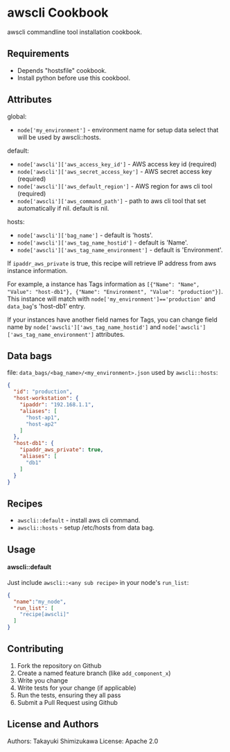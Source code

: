 awscli Cookbook
===================

awscli commandline tool installation cookbook.

Requirements
------------

* Depends "hostsfile" cookbook.
* Install python before use this cookbool.


Attributes
----------

global:

* `node['my_environment']` - environment name for setup data select that will be used by awscli::hosts.

default:

* `node['awscli']['aws_access_key_id']` - AWS access key id (required)
* `node['awscli']['aws_secret_access_key']` - AWS secret access key (required)
* `node['awscli']['aws_default_region']` - AWS region for aws cli tool (required)
* `node['awscli']['aws_command_path']` - path to aws cli tool that set automatically if nil. default is nil.

hosts:

* `node['awscli']['bag_name']` - default is 'hosts'.
* `node['awscli']['aws_tag_name_hostid']` - default is 'Name'.
* `node['awscli']['aws_tag_name_environment']` - default is 'Environment'.

If `ipaddr_aws_private` is true, this recipe will retrieve IP address from aws instance information.

For example, a instance has Tags information as
`[{"Name": "Name", "Value": "host-db1"}, {"Name": "Environment", "Value": "production"}]`.
This instance will match with `node['my_environment']=='production'` and `data_bag`'s 'host-db1'
entry.

If your instances have another field names for Tags, you can change field name by
`node['awscli']['aws_tag_name_hostid']` and `node['awscli']['aws_tag_name_environment']`
attributes.


Data bags
----------

file: `data_bags/<bag_name>/<my_environment>.json` used by `awscli::hosts`:

```json
{
  "id": "production",
  "host-workstation": {
    "ipaddr": "192.168.1.1",
    "aliases": [
      "host-ap1",
      "host-ap2"
    ]
  },
  "host-db1": {
    "ipaddr_aws_private": true,
    "aliases": [
      "db1"
    ]
  }
}
```

Recipes
-------

* `awscli::default` - install aws cli command.
* `awscli::hosts` - setup /etc/hosts from data bag.


Usage
-----
#### awscli::default

Just include `awscli::<any sub recipe>` in your node's `run_list`:

```json
{
  "name":"my_node",
  "run_list": [
    "recipe[awscli]"
  ]
}
```

Contributing
------------

1. Fork the repository on Github
2. Create a named feature branch (like `add_component_x`)
3. Write you change
4. Write tests for your change (if applicable)
5. Run the tests, ensuring they all pass
6. Submit a Pull Request using Github

License and Authors
-------------------
Authors: Takayuki Shimizukawa
License: Apache 2.0
